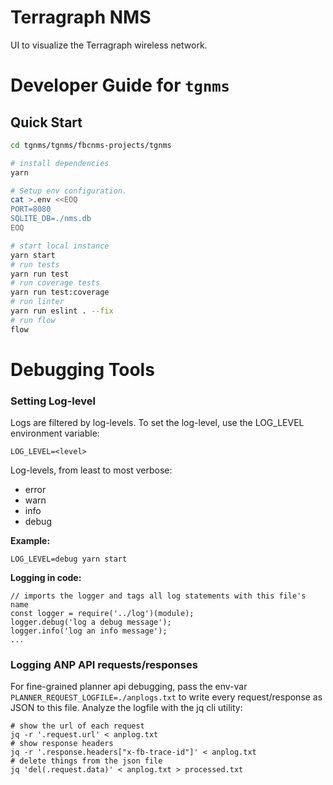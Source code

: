 # Terragraph NMS
UI to visualize the Terragraph wireless network.

# Developer Guide for `tgnms`
## Quick Start
```bash
cd tgnms/tgnms/fbcnms-projects/tgnms

# install dependencies
yarn

# Setup env configuration.
cat >.env <<EOQ
PORT=8080
SQLITE_DB=./nms.db
EOQ

# start local instance
yarn start
# run tests
yarn run test
# run coverage tests
yarn run test:coverage
# run linter
yarn run eslint . --fix
# run flow
flow
```

# Debugging Tools
### Setting Log-level
Logs are filtered by log-levels. To set the log-level, use the LOG_LEVEL environment variable:
```
LOG_LEVEL=<level>
```

Log-levels, from least to most verbose:
* error
* warn
* info
* debug

**Example:**
```
LOG_LEVEL=debug yarn start
```
**Logging in code:**
```
// imports the logger and tags all log statements with this file's name
const logger = require('../log')(module);
logger.debug('log a debug message');
logger.info('log an info message');
...
```

### Logging ANP API requests/responses
For fine-grained planner api debugging, pass the env-var `PLANNER_REQUEST_LOGFILE=./anplogs.txt` to write every request/response as JSON to this file.
Analyze the logfile with the jq cli utility:
```
# show the url of each request
jq -r '.request.url' < anplog.txt
# show response headers
jq -r '.response.headers["x-fb-trace-id"]' < anplog.txt
# delete things from the json file
jq 'del(.request.data)' < anplog.txt > processed.txt
```
